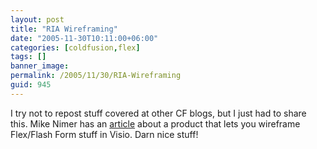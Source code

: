 ```yaml
---
layout: post
title: "RIA Wireframing"
date: "2005-11-30T10:11:00+06:00"
categories: [coldfusion,flex]
tags: []
banner_image: 
permalink: /2005/11/30/RIA-Wireframing
guid: 945
---
```


I try not to repost stuff covered at other CF blogs, but I just had to share this. Mike Nimer has an <a href="http://www.mikenimer.com/index.cfm?mode=entry&entry=E1B111B9-4E22-1671-56DD1F9E8C7308BB">article</a> about a product that lets you wireframe Flex/Flash Form stuff in Visio. Darn nice stuff!
